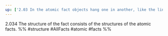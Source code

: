 ```yaml
---
up: ['2.03 In the atomic fact objects hang one in another, like the links of a chain.']
---
```

2.034 The structure of the fact consists of the structures of the atomic facts.
%%
#structure #AllFacts #atomic #facts %%